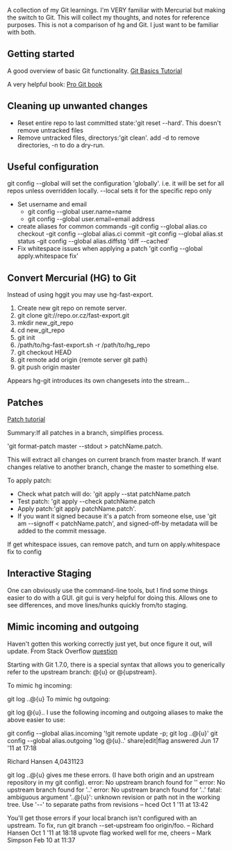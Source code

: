 [title:Git Notes]:
[date:2012-08-24]:

A collection of my Git learnings. I'm VERY familiar with Mercurial but making the switch to Git. This will collect my thoughts, and notes for reference purposes. This is not a comparison of hg and Git. I just want to be familiar with both.

## Getting started

A good overview of basic Git functionality. [Git Basics Tutorial](http://marakana.com/s/git_basics_tutorial_example,1244/index.html)

A very helpful book: [Pro Git book](http://marakana.com/s/git_basics_tutorial_example,1244/index.html)

## Cleaning up unwanted changes

- Reset entire repo to last committed state:'git reset --hard'. This doesn't remove untracked files
- Remove untracked files, directorys:'git clean'. add -d to remove directories, -n to do a dry-run.

## Useful configuration

git config --global will set the configuration 'globally'. i.e. it will be set for all repos unless overridden locally. --local sets it for the specific repo only

- Set username and email
	- git config --global user.name=name
	- git config --global user.email=email address
- create aliases for common commands
	-git config --global alias.co checkout
	-git config --global alias.ci commit
	-git config --global alias.st status
	-git config --global alias.diffstg 'diff --cached'
- Fix whitespace issues when applying a patch 'git config --global apply.whitespace fix'

## Convert Mercurial (HG) to Git

Instead of using hggit you may use hg-fast-export.

1. Create new git repo on remote server.
1. git clone git://repo.or.cz/fast-export.git
1. mkdir new_git_repo
1. cd new_git_repo
1. git init
1. /path/to/hg-fast-export.sh -r /path/to/hg_repo
1. git checkout HEAD
1. git remote add origin {remote server git path}
1. git push origin master

Appears hg-git introduces its own changesets into the stream...

## Patches

[Patch tutorial](http://ariejan.net/2009/10/26/how-to-create-and-apply-a-patch-with-git)

Summary:If all patches in a branch, simplifies process.

'git format-patch master --stdout > patchName.patch.

This will extract all changes on current branch from master branch. If want changes relative to another branch, change the master to something else.

To apply patch:

- Check what patch will do: 'git apply --stat patchName.patch
- Test patch: 'git apply --check patchName.patch
- Apply patch:'git apply patchName.patch'.
- If you want it signed because it's a patch from someone else, use 'git am --signoff < patchName.patch', and signed-off-by metadata will be added to the commit message.

If get whitespace issues, can remove patch, and turn on apply.whitespace fix to config

## Interactive Staging

One can obviously use the command-line tools, but I find some things easier to do with a GUI. git gui is very helpful for doing this. Allows one to see differences, and move lines/hunks quickly from/to staging.

## Mimic incoming and outgoing

Haven't gotten this working correctly just yet, but once figure it out, will update.
From Stack Overflow [question](http://stackoverflow.com/questions/231211/using-git-how-do-i-find-modified-files-between-local-and-remote/6389348#6389348)

Starting with Git 1.7.0, there is a special syntax that allows you to generically refer to the upstream branch: @{u} or @{upstream}.

To mimic hg incoming:

git log ..@{u}
To mimic hg outgoing:

git log @{u}..
I use the following incoming and outgoing aliases to make the above easier to use:

git config --global alias.incoming '!git remote update -p; git log ..@{u}'
git config --global alias.outgoing 'log @{u}..'
share|edit|flag
answered Jun 17 '11 at 17:18

Richard Hansen
4,0431123
 	
 	
git log ..@{u} gives me these errors. (I have both origin and an upstream repository in my git config). error: No upstream branch found for '' error: No upstream branch found for '..' error: No upstream branch found for '..' fatal: ambiguous argument '..@{u}': unknown revision or path not in the working tree. Use '--' to separate paths from revisions – hced Oct 1 '11 at 13:42
 	
 	
You'll get those errors if your local branch isn't configured with an upstream. To fix, run git branch --set-upstream foo origin/foo. – Richard Hansen Oct 1 '11 at 18:18
 	upvote
 	flag
worked well for me, cheers – Mark Simpson Feb 10 at 11:37
